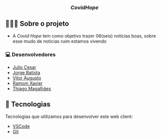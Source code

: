 <h3 align="center"><i>
  CovidHope
</i></h3>

## 👨🏻‍💻 Sobre o projeto

- <p>A <i>Covid Hope</i> tem como objetivo trazer 06(seis) noticias boas, sobre esse mudo de noticias ruim estamos vivendo </git p>

### 💻 Desenvolvedores
- [Julio Cesar](http://github.com/juliopires12)
- [Jorge Batista](https://github.com/jorge1055)
- [Vitor Augusto](https://github.com/vitorflaibam)
- [Ramom Xavier](https://github.com/ramonvax)
- [Thiago Magalhães](https://github.com/ThiagoMaga)

## 🚀 Tecnologias 

Tecnologias que utilizamos para desenvolver este web client:

- [VSCode](https://code.visualstudio.com/)
- [Git](https://git-scm.com/)